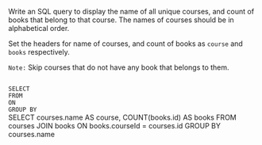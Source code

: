 Write an SQL query to display the name of all unique courses, and count of books that belong to that course. The names of courses should be in alphabetical order.

Set the headers for name of courses, and count of books as `course` and `books` respectively.

`Note:` Skip courses that do not have any book that belongs to them.



<Editor lang="sql" dbName="students2-v3.db" type="exercise">
<code>
SELECT
FROM
ON
GROUP BY
</code>

<solution>
SELECT   courses.name AS course,
         COUNT(books.id) AS books
FROM     courses JOIN books
ON       books.courseId = courses.id
GROUP BY courses.name
</solution>
</Editor>
